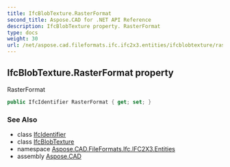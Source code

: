 ```yaml
---
title: IfcBlobTexture.RasterFormat
second_title: Aspose.CAD for .NET API Reference
description: IfcBlobTexture property. RasterFormat
type: docs
weight: 30
url: /net/aspose.cad.fileformats.ifc.ifc2x3.entities/ifcblobtexture/rasterformat/
---
```

## IfcBlobTexture.RasterFormat property

RasterFormat

```csharp
public IfcIdentifier RasterFormat { get; set; }
```

### See Also

* class [IfcIdentifier](../../../aspose.cad.fileformats.ifc.ifc2x3.types/ifcidentifier/)
* class [IfcBlobTexture](../)
* namespace [Aspose.CAD.FileFormats.Ifc.IFC2X3.Entities](../../ifcblobtexture/)
* assembly [Aspose.CAD](../../../)


